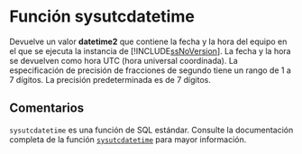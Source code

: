 ﻿---
SidebarGroup: "Funciones de fecha"
Autogenerated: true
---

# Función  sysutcdatetime

Devuelve un valor **datetime2** que contiene la fecha y la hora del equipo en el que se ejecuta la instancia de [!INCLUDE[ssNoVersion](../../includes/ssnoversion-md.md)]. La fecha y la hora se devuelven como hora UTC (hora universal coordinada). La especificación de precisión de fracciones de segundo tiene un rango de 1 a 7 dígitos. La precisión predeterminada es de 7 dígitos.

## Comentarios 

`sysutcdatetime` es una función de SQL estándar. Consulte la documentación completa de la función [`sysutcdatetime`](https://learn.microsoft.com/es-es/sql/t-sql/functions/sysutcdatetime-transact-sql) para mayor información.
